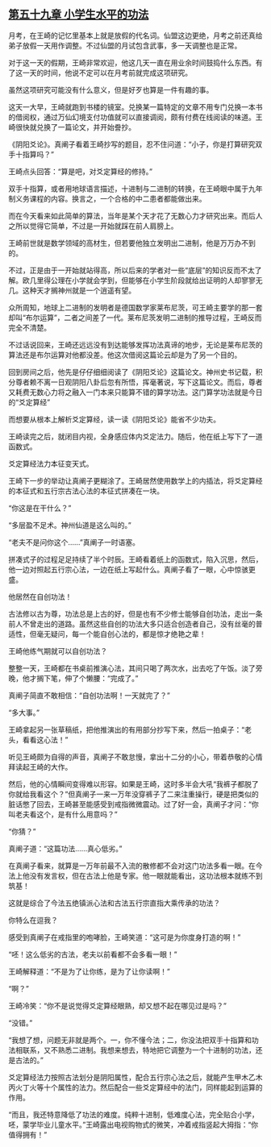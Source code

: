 ## [第五十九章 小学生水平的功法](https://www.xxbiquge.com/11_11207/5463482.html)


  月考，在王崎的记忆里基本上就是放假的代名词。仙盟这边更绝，月考之前还真给弟子放假一天用作调整。不过仙盟的月试包含武事，多一天调整也是正常。

  对于这一天的假期，王崎非常欢迎，他这几天一直在用业余时间鼓捣什么东西。有了这一天的时间，他说不定可以在月考前就完成这项研究。

  虽然这项研究可能没有什么意义，但是好歹也算是一件有趣的事。

  这天一大早，王崎就跑到书楼的镜室。兑换某一篇特定的文章不用专门兑换一本书的借阅权，通过万仙幻境支付功值就可以直接调阅，颇有付费在线阅读的味道。王崎很快就兑换了一篇论文，并开始誊抄。

  《阴阳爻论》。真阐子看着王崎抄写的题目，忍不住问道：“小子，你是打算研究双手十指算吗？”

  王崎点头回答：“算是吧，对爻定算经的修持。”

  双手十指算，或者用地球语言描述，十进制与二进制的转换，在王崎眼中属于九年制义务课程的内容。换言之，一个合格的中二患者都能做出来。

  而在今天看来如此简单的算法，当年是某个天才花了无数心力才研究出来。而后人之所以觉得它简单，不过是一开始就踩在前人肩膀上。

  王崎前世就是数学领域的高材生，但若要他独立发明出二进制，他是万万办不到的。

  不过，正是由于一开始就站得高，所以后来的学者对一些“底层”的知识反而不太了解。欧几里得公理在小学就会学到，但能够在小学生阶段就给出证明的人却寥寥无几。这种天才搁神州就是一个逍遥有望。

  众所周知，地球上二进制的发明者是德国数学家莱布尼茨，可王崎主要学的那一套却叫“布尔运算”，二者之间差了一代。莱布尼茨发明二进制的推导过程，王崎反而完全不清楚。

  不过话说回来，王崎还远远没有到达能够发挥功法真谛的地步，无论是莱布尼茨的算法还是布尔运算对他都没差。他这次借阅这篇论云却是为了另一个目的。

  回到房间之后，他先是仔仔细细阅读了《阴阳爻论》这篇论文。神州史书记载，积分尊者赖不离一日观阴阳八卦后忽有所悟，挥毫著说，写下这篇论文。而后，尊者又耗费无数心力将之融入一门本来只能算不错的算学功法。这门算学功法就是今日的“爻定算经”

  而想要从根本上解析爻定算经，读一读《阴阳爻论》能省不少功夫。

  王崎读完之后，就闭目内视，全身感应体内爻定法力。随后，他在纸上写下了一道函数式。

  爻定算经法力本征变天式。

  王崎下一步的举动让真阐子更糊涂了。王崎居然使用数学上的内插法，将爻定算经的本征式和五行宗古法心法的本征式拼凑在一块。

  “你这是在干什么？”

  “多层盈不足术。神州仙道是这么叫的。”

  “老夫不是问你这个……”真阐子一时语塞。

  拼凑式子的过程足足持续了半个时辰。王崎看着纸上的函数式，陷入沉思，然后，他一边对照起五行宗心法，一边在纸上写起什么。真阐子看了一眼，心中惊骇更盛。

  他居然在自创功法！

  古法修以古为尊，功法总是上古的好，但是也有不少修士能够自创功法，走出一条前人不曾走出的道路。虽然这些自创的功法大多只适合创造者自己，没有丝毫的普适性，但毫无疑问，每一个能自创心法的，都是惊才绝艳之辈！

  王崎他练气期就可以自创功法？

  整整一天，王崎都在书桌前推演心法，其间只喝了两次水，出去吃了午饭。淡了旁晚，他才搁下笔，伸了个懒腰：“完成了。”

  真阐子简直不敢相信：“自创功法啊！一天就完了？”

  “多大事。”

  王崎拿起另一张草稿纸，把他推演出的有用部分抄写下来，然后一拍桌子：“老头，看看这心法！”

  听见王崎颇为自得的声音，真阐子不敢怠慢，拿出十二分的小心，带着恭敬的心情拜读起王崎的大作。

  然后，他的心情瞬间变得难以形容。如果是王崎，这时多半会大吼“我裤子都脱了你就给我看这个？”但真阐子一来一万年没穿裤子了二来注重操行，硬是把类似的脏话憋了回去，王崎甚至能感受到戒指微微震动。过了好一会，真阐子才问：“你叫老夫看这个，是有什么用意吗？”

  “你猜？”

  真阐子道：“这篇功法……真心低劣。”

  在真阐子看来，就算是一万年前最不入流的散修都不会对这门功法多看一眼。在今法上他没有发言权，但在古法上他是专家。他一眼就能看出，这功法根本就练不到筑基！

  这就是综合了今法五绝镇派心法和古法五行宗直指大乘传承的功法？

  你特么在逗我？

  感受到真阐子在戒指里的咆哮脸，王崎笑道：“这可是为你度身打造的啊！”

  “呸！这么低劣的古法，老夫以前看都不会多看一眼！”

  王崎解释道：“不是为了让你练，是为了让你读啊！”

  “啊？”

  王崎冷笑：“你不是说觉得爻定算经眼熟，却又想不起在哪见过是吗？”

  “没错。”

  “我想了想，问题无非就是两个。一，你不懂今法；二，你没法把双手十指算和功法相联系，又不熟悉二进制。我想来想去，特地把它调整为一个十进制的功法，还是古法的。”

  爻定算经法力按照古法划分是阴阳属性，配合五行宗心法之后，就能产生甲木乙木丙火丁火等十个属性的法力。然后配合一些爻定算经中的法门，同样能起到运算的作用。

  “而且，我还特意降低了功法的难度。纯粹十进制，低难度心法，完全贴合小学，呸，蒙学毕业儿童水平。”王崎露出电视购物式的微笑，冲着戒指竖起大拇指：“你值得拥有！”
